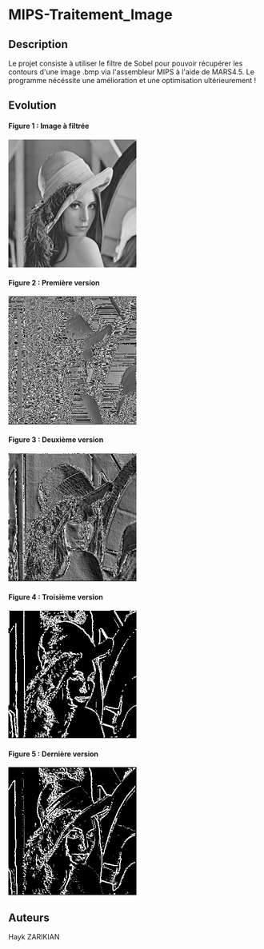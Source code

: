 # MIPS-Traitement_Image

## Description
Le projet consiste à utiliser le filtre de Sobel pour pouvoir récupérer les 
contours d'une image .bmp via l'assembleur MIPS à l'aide de MARS4.5.
Le programme nécéssite une amélioration et une optimisation ultérieurement ! 


## Evolution 
#### Figure 1 : Image à filtrée 
![ImgAFiltr](lena256.bmp)
#### Figure 2 : Première version
![PremVer](PhotoEvolutionContour/lena256ContourVer1.bmp)
#### Figure 3 : Deuxième version
![PremVer](PhotoEvolutionContour/lena256ContourVer2.bmp)
#### Figure 4 : Troisième version
![PremVer](PhotoEvolutionContour/lena256ContourVer3.bmp)
#### Figure 5 : Dernière version
![PremVer](PhotoEvolutionContour/lena256ContourVerFinale.bmp)

## Auteurs
Hayk ZARIKIAN
